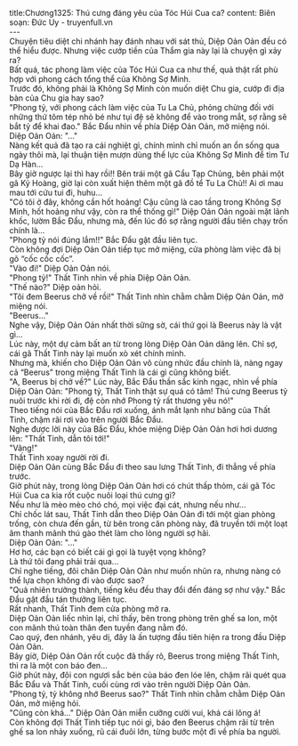 title:Chương1325: Thú cưng đáng yêu của Tóc Húi Cua ca?
content:
Biên soạn: Đức Uy - truyenfull.vn<br>---<br>Chuyện tiêu diệt chi nhánh hay đánh nhau với sát thủ, Diệp Oản Oản đều có thể hiểu được. Nhưng việc cướp tiền của Thẩm gia này lại là chuyện gì xảy ra?<br>Bất quá, tác phong làm việc của Tóc Húi Cua ca như thế, quả thật rất phù hợp với phong cách tổng thể của Không Sợ Minh.<br>Trước đó, không phải là Không Sợ Minh còn muốn diệt Chu gia, cướp đi địa bàn của Chu gia hay sao?<br>"Phong tỷ, với phong cách làm việc của Tu La Chủ, phỏng chừng đối với những thứ tôm tép nhỏ bé như tụi đệ sẽ không để vào trong mắt, sợ rằng sẽ bắt tỷ để khai đao." Bắc Đẩu nhìn về phía Diệp Oản Oản, mở miệng nói.<br>Diệp Oản Oản: "..."<br>Nàng kết quả đã tạo ra cái nghiệt gì, chính mình chỉ muốn an ổn sống qua ngày thôi mà, lại thuận tiện mượn dùng thế lực của Không Sợ Minh để tìm Tư Dạ Hàn...<br>Bây giờ ngược lại thì hay rồi!! Bên trái một gã Cẩu Tạp Chủng, bên phải một gã Kỷ Hoàng, giờ lại còn xuất hiện thêm một gã đồ tể Tu La Chủ!! Ai ơi mau mau tới cứu tui đi, huhu…<br>"Có tôi ở đây, không cần hốt hoảng! Cậu cũng là cao tầng trong Không Sợ Minh, hốt hoảng như vậy, còn ra thể thống gì!" Diệp Oản Oản ngoài mặt lãnh khốc, lườm Bắc Đẩu, nhưng mà, đến lúc đó sợ rằng người đầu tiên chạy trốn chính là…<br>"Phong tỷ nói đúng lắm!!" Bắc Đẩu gật đầu liên tục.<br>Còn không đợi Diệp Oản Oản tiếp tục mở miệng, cửa phòng làm việc đã bị gõ “cốc cốc cốc”.<br>"Vào đi!" Diệp Oản Oản nói.<br>"Phong tỷ!" Thất Tinh nhìn về phía Diệp Oản Oản.<br>"Thế nào?" Diệp oản hỏi.<br>"Tôi đem Beerus chở về rồi!" Thất Tinh nhìn chằm chằm Diệp Oản Oản, mở miệng nói.<br>"Beerus..."<br>Nghe vậy, Diệp Oản Oản nhất thời sững sờ, cái thứ gọi là Beerus này là vật gì...<br>Lúc này, một dự cảm bất an từ trong lòng Diệp Oản Oản dâng lên. Chỉ sợ, cái gã Thất Tinh này lại muốn xò xét chính mình.<br>Nhưng mà, khiến cho Diệp Oản Oản vô cùng nhức đầu chính là, nàng ngay cả “Beerus” trong miệng Thất Tinh là cái gì cũng không biết.<br>"A, Beerus bị chở về?" Lúc này, Bắc Đẩu thần sắc kinh ngạc, nhìn về phía Diệp Oản Oản: "Phong tỷ, Thất Tinh thật sự quá có tâm! Thú cưng Beerus tỷ nuôi trước khi rời đi, đệ còn nhớ Phong tỷ rất thương yêu nó!"<br>Theo tiếng nói của Bắc Đẩu rơi xuống, ánh mắt lạnh như băng của Thất Tinh, chậm rãi rơi vào trên người Bắc Đẩu.<br>Nghe được lời này của Bắc Đẩu, khóe miệng Diệp Oản Oản hơi hơi dương lên: "Thất Tinh, dẫn tôi tới!"<br>"Vâng!"<br>Thất Tinh xoay người rời đi.<br>Diệp Oản Oản cùng Bắc Đẩu đi theo sau lưng Thất Tinh, đi thẳng về phía trước.<br>Giờ phút này, trong lòng Diệp Oản Oản hơi có chút thấp thỏm, cái gã Tóc Húi Cua ca kia rốt cuộc nuôi loại thú cưng gì?<br>Nếu như là mèo mèo chó chó, mọi việc đại cát, nhưng nếu như...<br>Chỉ chốc lát sau, Thất Tinh dẫn theo Diệp Oản Oản đi tới một gian phòng trống, còn chưa đến gần, từ bên trong căn phòng này, đã truyền tới một loạt âm thanh mãnh thú gào thét làm cho lòng người sợ hãi.<br>Diệp Oản Oản: "..."<br>Hơ hơ, các bạn có biết cái gì gọi là tuyệt vọng không?<br>Là thứ tôi đang phải trải qua...<br>Chỉ nghe tiếng, đôi chân Diệp Oản Oản như muốn nhũn ra, nhưng nàng có thể lựa chọn không đi vào được sao?<br>"Quả nhiên trưởng thành, tiếng kêu đều thay đổi đến đáng sợ như vậy." Bắc Đẩu gật đầu tán thưởng liên tục.<br>Rất nhanh, Thất Tinh đem cửa phòng mở ra.<br>Diệp Oản Oản liếc nhìn lại, chỉ thấy, bên trong phòng trên ghế sa lon, một con mãnh thú toàn thân đen tuyền đang nằm đó.<br>Cao quý, đen nhánh, yêu dị, đây là ấn tượng đầu tiên hiện ra trong đầu Diệp Oản Oản.<br>Bây giờ, Diệp Oản Oản rốt cuộc đã thấy rõ, Beerus trong miệng Thất Tinh, thì ra là một con báo đen...<br>Giờ phút này, đôi con ngươi sắc bén của báo đen lóe lên, chậm rãi quét qua Bắc Đẩu và Thất Tinh, cuối cùng rơi vào trên người Diệp Oản Oản.<br>"Phong tỷ, tỷ không nhớ Beerus sao?" Thất Tinh nhìn chằm chằm Diệp Oản Oản, mở miệng hỏi.<br>"Cũng còn khá..." Diệp Oản Oản miễn cưỡng cười vui, khá cái lông á!<br>Còn không đợi Thất Tinh tiếp tục nói gì, báo đen Beerus chậm rãi từ trên ghế sa lon nhảy xuống, rũ cái đuôi lớn, từng bước một đi về phía ba người.